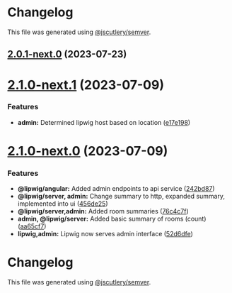 # Changelog

This file was generated using [@jscutlery/semver](https://github.com/jscutlery/semver).

## [2.0.1-next.0](https://git.whc.fyi/WillowHayward/lipwig/compare/v2.1.0-next.1...v2.0.1-next.0) (2023-07-23)



# [2.1.0-next.1](https://git.whc.fyi/WillowHayward/lipwig/compare/v2.1.0-next.0...v2.1.0-next.1) (2023-07-09)


### Features

* **admin:** Determined lipwig host based on location ([e17e198](https://git.whc.fyi/WillowHayward/lipwig/commits/e17e198ac680d6d363c8e80d2c7e9dcb98162e12))



# [2.1.0-next.0](https://git.whc.fyi/WillowHayward/lipwig/compare/v2.0.0...v2.1.0-next.0) (2023-07-09)


### Features

* **@lipwig/angular:** Added admin endpoints to api service ([242bd87](https://git.whc.fyi/WillowHayward/lipwig/commits/242bd87b63123555f6ef3e3f609203d74c7459d6))
* **@lipwig/server, admin:** Change summary to http, expanded summary, implemented into ui ([456de25](https://git.whc.fyi/WillowHayward/lipwig/commits/456de2570e9466112f8483e627e96a62bfc30b5e))
* **@lipwig/server,admin:** Added room summaries ([76c4c7f](https://git.whc.fyi/WillowHayward/lipwig/commits/76c4c7f3923db1f19b6ac8b11c81bc67c2a7fce5))
* **admin, @lipwig/server:** Added basic summary of rooms (count) ([aa65cf7](https://git.whc.fyi/WillowHayward/lipwig/commits/aa65cf713ac48aabb47b0d592a378f71ebf4eedf))
* **lipwig,admin:** Lipwig now serves admin interface ([52d6dfe](https://git.whc.fyi/WillowHayward/lipwig/commits/52d6dfecd19834380676d06bfa4afe698afe5157))



# Changelog

This file was generated using [@jscutlery/semver](https://github.com/jscutlery/semver).
